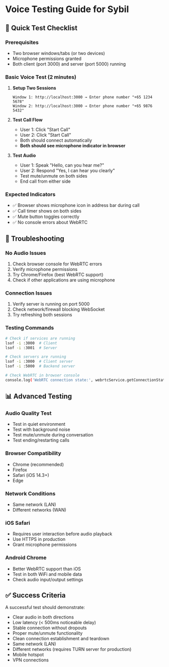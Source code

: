 # Voice Testing Guide for Sybil

## 🎯 Quick Test Checklist

### Prerequisites

- Two browser windows/tabs (or two devices)
- Microphone permissions granted
- Both client (port 3000) and server (port 5000) running

### Basic Voice Test (2 minutes)

1. **Setup Two Sessions**
   ```
   Window 1: http://localhost:3000 → Enter phone number "+65 1234 5678"
   Window 2: http://localhost:3000 → Enter phone number "+65 9876 5432"
   ```

2. **Test Call Flow**
   - User 1: Click "Start Call"
   - User 2: Click "Start Call" 
   - Both should connect automatically
   - **Both should see microphone indicator in browser**

3. **Test Audio**
   - User 1: Speak "Hello, can you hear me?"
   - User 2: Respond "Yes, I can hear you clearly"
   - Test mute/unmute on both sides
   - End call from either side

### Expected Indicators

- ✅ Browser shows microphone icon in address bar during call
- ✅ Call timer shows on both sides
- ✅ Mute button toggles correctly
- ✅ No console errors about WebRTC

## 🔧 Troubleshooting

### No Audio Issues

1. Check browser console for WebRTC errors
2. Verify microphone permissions
3. Try Chrome/Firefox (best WebRTC support)
4. Check if other applications are using microphone

### Connection Issues  

1. Verify server is running on port 5000
2. Check network/firewall blocking WebSocket
3. Try refreshing both sessions

### Testing Commands

```bash
# Check if services are running
lsof -i :3000  # Client
lsof -i :3001  # Server

# Check servers are running
lsof -i :3000  # Client server
lsof -i :5000  # Backend server

# Check WebRTC in browser console
console.log('WebRTC connection state:', webrtcService.getConnectionState());
```

## 📊 Advanced Testing

### Audio Quality Test

- Test in quiet environment
- Test with background noise
- Test mute/unmute during conversation
- Test ending/restarting calls

### Browser Compatibility

- Chrome (recommended)
- Firefox  
- Safari (iOS 14.3+)
- Edge

### Network Conditions

- Same network (LAN)
- Different networks (WAN)


### iOS Safari
- Requires user interaction before audio playback
- Use HTTPS in production
- Grant microphone permissions

### Android Chrome
- Better WebRTC support than iOS
- Test in both WiFi and mobile data
- Check audio input/output settings

## ✅ Success Criteria

A successful test should demonstrate:

- Clear audio in both directions
- Low latency (< 500ms noticeable delay)
- Stable connection without dropouts
- Proper mute/unmute functionality
- Clean connection establishment and teardown
- Same network (LAN)
- Different networks (requires TURN server for production)
- Mobile hotspot
- VPN connections

